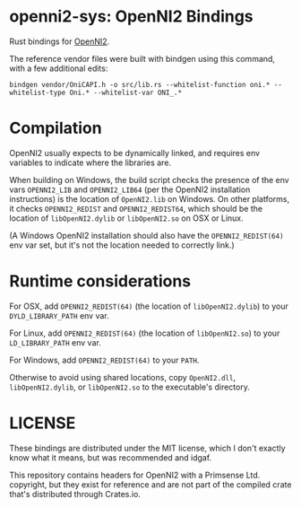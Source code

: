 # openni2-sys: OpenNI2 Bindings

Rust bindings for [OpenNI2](https://github.com/occipital/OpenNI2).

The reference vendor files were built with bindgen using this command, with a few additional edits:

`bindgen vendor/OniCAPI.h -o src/lib.rs --whitelist-function oni.* --whitelist-type Oni.* --whitelist-var ONI_.*`

# Compilation

OpenNI2 usually expects to be dynamically linked, and requires env variables
to indicate where the libraries are.

When building on Windows, the build script checks the presence of the env vars
`OPENNI2_LIB` and `OPENNI2_LIB64` (per the OpenNI2 installation instructions) is the location of `OpenNI2.lib` on Windows. On other platforms, it checks
`OPENNI2_REDIST` and `OPENNI2_REDIST64`, which should be the location of
`libOpenNI2.dylib` or `libOpenNI2.so` on OSX or Linux.

(A Windows OpenNI2 installation should also have the `OPENNI2_REDIST(64)` env
var set, but it's not the location needed to correctly link.)

# Runtime considerations

For OSX, add `OPENNI2_REDIST(64)` (the location of `libOpenNI2.dylib`)
to your `DYLD_LIBRARY_PATH` env var.

For Linux, add `OPENNI2_REDIST(64)` (the location of `libOpenNI2.so`)
to your `LD_LIBRARY_PATH` env var.

For Windows, add `OPENNI2_REDIST(64)` to your `PATH`.

Otherwise to avoid using shared locations, copy `OpenNI2.dll`,
`libOpenNI2.dylib`, or `libOpenNI2.so` to the executable's directory.

# LICENSE

These bindings are distributed under the MIT license, which I don't exactly
know what it means, but was recommended and idgaf.

This repository contains headers for OpenNI2 with a Primsense Ltd. copyright,
but they exist for reference and are not part of the compiled crate that's
distributed through Crates.io.
